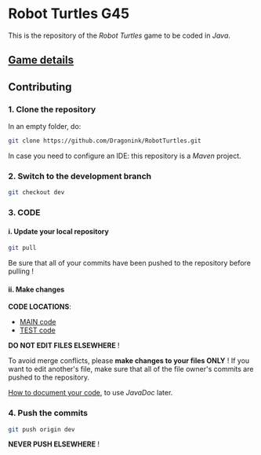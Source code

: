 # Robot Turtles G45
This is the repository of the *Robot Turtles* game to be coded in *Java*.

## [Game details](./RobotTurtles.pdf)

## Contributing
### 1. Clone the repository
In an empty folder, do:
```bash
git clone https://github.com/Dragonink/RobotTurtles.git
```
In case you need to configure an IDE: this repository is a *Maven* project.

### 2. Switch to the development branch
```bash
git checkout dev
```

### 3. CODE
#### i. Update your local repository
```bash
git pull
```
Be sure that all of your commits have been pushed to the repository before pulling !

#### ii. Make changes
__CODE LOCATIONS__:
- [MAIN code](./src/main/java/robotturtles/g45/)
- [TEST code](./src/test/java/robotturtles/g45/)

**DO NOT EDIT FILES ELSEWHERE** !

To avoid merge conflicts, please **make changes to your files ONLY** !
If you want to edit another's file, make sure that all of the file owner's commits are pushed to the repository.

[How to document your code](https://www.oracle.com/technetwork/java/javase/documentation/index-137868.html), to use *JavaDoc* later.

### 4. Push the commits
```bash
git push origin dev
```
**NEVER PUSH ELSEWHERE** !
